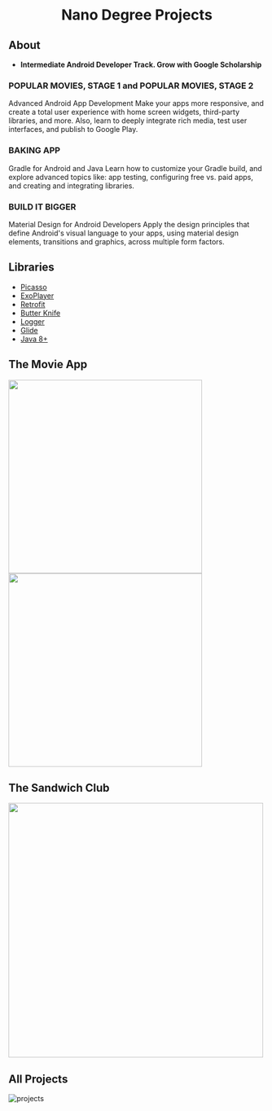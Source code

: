 <h1 align="center">Nano Degree Projects </h1>

## About
* **Intermediate Android Developer Track. Grow with Google Scholarship**

### POPULAR MOVIES, STAGE 1 and POPULAR MOVIES, STAGE 2
Advanced Android App Development
Make your apps more responsive, and create a total user experience with home screen widgets, third-party libraries, and more. Also, learn to deeply integrate rich media, test user interfaces, and publish to Google Play.

### BAKING APP
Gradle for Android and Java
Learn how to customize your Gradle build, and explore advanced topics like: app testing, configuring free vs. paid apps, and creating and integrating libraries.

### BUILD IT BIGGER
Material Design for Android Developers
Apply the design principles that define Android's visual language to your apps, using material design elements, transitions and graphics, across multiple form factors.

Libraries
---------
* [Picasso](https://github.com/square/picasso)
* [ExoPlayer](https://github.com/google/ExoPlayer)
* [Retrofit](https://github.com/square/retrofit)
* [Butter Knife](https://github.com/JakeWharton/butterknife)
* [Logger](https://github.com/orhanobut/logger)
* [Glide](https://github.com/bumptech/glide)
* [Java 8+]()




## The Movie App

<img src="https://user-images.githubusercontent.com/11560987/41365655-9741984a-6eff-11e8-879d-83311a7d064d.jpg" width="380"/> <img src="https://user-images.githubusercontent.com/11560987/41365587-6216b5ce-6eff-11e8-9fed-c8418aa26bed.jpg" width="380"/> 

## The Sandwich Club
<img src='https://user-images.githubusercontent.com/11560987/41324819-7b0a4eca-6e7c-11e8-96c4-1e02742f5f37.jpeg'  width='500' />





## All Projects
![projects](https://user-images.githubusercontent.com/11560987/39330794-5bdd1b4c-4968-11e8-9271-631b147ec403.PNG)
